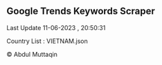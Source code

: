 

## Google Trends Keywords Scraper 
 
Last Update 11-06-2023 , 20:50:31

Country List :
VIETNAM.json



© Abdul Muttaqin 
